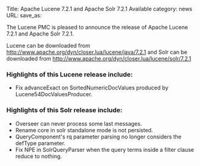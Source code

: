 Title: Apache Lucene 7.2.1 and Apache Solr 7.2.1 Available
category: news
URL: 
save_as: 

The Lucene PMC is pleased to announce the release of Apache Lucene 7.2.1 and Apache Solr 7.2.1.

Lucene can be downloaded from <http://www.apache.org/dyn/closer.lua/lucene/java/7.2.1>
and Solr can be downloaded from <http://www.apache.org/dyn/closer.lua/lucene/solr/7.2.1>

### Highlights of this Lucene release include:

 * Fix advanceExact on SortedNumericDocValues produced by Lucene54DocValuesProducer.

### Highlights of this Solr release include:

 * Overseer can never process some last messages.
 * Rename core in solr standalone mode is not persisted.
 * QueryComponent's rq parameter parsing no longer considers the defType parameter.
 * Fix NPE in SolrQueryParser when the query terms inside a filter clause reduce to nothing.

